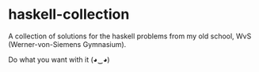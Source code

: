 # haskell-collection

A collection of solutions for the haskell problems from my old school, WvS (Werner-von-Siemens Gymnasium).

Do what you want with it (◕‿◕)

